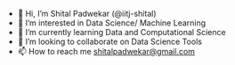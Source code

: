 - 👋 Hi, I’m Shital Padwekar (@iitj-shital)
- 👀 I’m interested in Data Science/ Machine Learning
- 🌱 I’m currently learning Data and Computational Science
- 💞️ I’m looking to collaborate on Data Science Tools
- 📫 How to reach me shitalpadwekar@gmail.com

<!---
iitj-shital/iitj-shital is a ✨ special ✨ repository because its `README.md` (this file) appears on your GitHub profile.
You can click the Preview link to take a look at your changes.
--->

